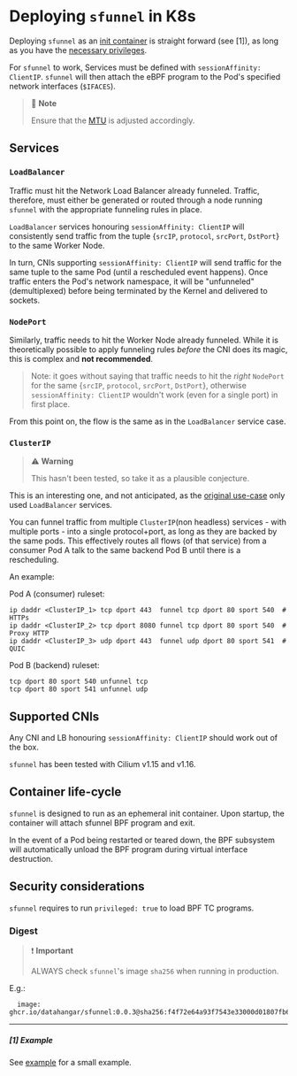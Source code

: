 # Deploying `sfunnel` in K8s

Deploying `sfunnel` as an [init container](https://kubernetes.io/docs/concepts/workloads/pods/init-containers/)
is straight forward (see [1]), as long as you have the
[necessary privileges](#security-considerations).

For `sfunnel` to work, Services must be defined with `sessionAffinity: ClientIP`.
`sfunnel` will then attach the eBPF program to the Pod's specified network
interfaces (`$IFACES`).

> :pencil: **Note**
>
> Ensure that the [MTU](funneling.md#mtu) is adjusted accordingly.

## Services

### `LoadBalancer`

Traffic must hit the Network Load Balancer already funneled. Traffic, therefore,
 must either be generated or routed through a node running `sfunnel` with the
appropriate funneling rules in place.

`LoadBalancer` services honouring `sessionAffinity: ClientIP` will consistently
send traffic from the tuple {`srcIP`, `protocol`, `srcPort`, `DstPort`} to the
same Worker Node.

In turn, CNIs supporting `sessionAffinity: ClientIP` will send traffic for the
same tuple to the same Pod (until a rescheduled event happens). Once traffic enters
the Pod's network namespace, it will be "unfunneled" (demultiplexed) before
being terminated by the Kernel and delivered to sockets.

### `NodePort`

Similarly, traffic needs to hit the Worker Node already funneled. While it is
theoretically possible to apply funneling rules _before_ the CNI does its magic,
this is complex and **not recommended**.

> Note: it goes without saying that traffic needs to hit the _right_ `NodePort` for the same
{`srcIP`, `protocol`, `srcPort`, `DstPort`}, otherwise `sessionAffinity: ClientIP`
wouldn't work (even for a single port) in first place.

From this point on, the flow is the same as in the `LoadBalancer` service case.

### `ClusterIP`

> :warning: **Warning**
>
> This hasn't been tested, so take it as a plausible conjecture.

This is an interesting one, and not anticipated, as the
[original use-case](docs/use-cases/network-telemetry-nfacctd.md) only used
`LoadBalancer` services.

You can funnel traffic from multiple `ClusterIP`(non headless) services -
with multiple ports - into a single protocol+port, as long as they are backed
by the same pods. This effectively routes all flows (of that service) from a
consumer Pod A talk to the same backend Pod B until there is a rescheduling.

An example:

Pod A (consumer) ruleset:
```
ip daddr <ClusterIP_1> tcp dport 443  funnel tcp dport 80 sport 540  # HTTPs
ip daddr <ClusterIP_2> tcp dport 8080 funnel tcp dport 80 sport 540  # Proxy HTTP
ip daddr <ClusterIP_3> udp dport 443  funnel udp dport 80 sport 541  # QUIC
```

Pod B (backend) ruleset:
```
tcp dport 80 sport 540 unfunnel tcp
tcp dport 80 sport 541 unfunnel udp
```

## Supported CNIs

Any CNI and LB honouring `sessionAffinity: ClientIP` should work
out of the box.

`sfunnel` has been tested with Cilium v1.15 and v1.16.

## Container life-cycle

`sfunnel` is designed to run as an ephemeral init container. Upon startup, the
container will attach sfunnel BPF program and exit.

In the event of a Pod being restarted or teared down, the BPF subsystem will
automatically unload the BPF program during virtual interface destruction.

## Security considerations

`sfunnel` requires to run `privileged: true` to load BPF TC programs.

### Digest

> :heavy_exclamation_mark: **Important**
>
> ALWAYS check `sfunnel`'s image `sha256` when running in production.

E.g.:
```
  image: ghcr.io/datahangar/sfunnel:0.0.3@sha256:f4f72e64a93f7543e33000d01807fb66257cc88165b580763726aa4a01302655
```

---

##### [1] Example

See [example](../example/k8s/) for a small example.
